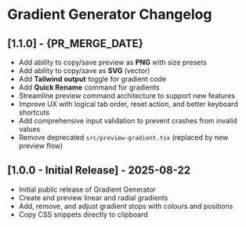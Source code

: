# Gradient Generator Changelog

## [1.1.0] - {PR_MERGE_DATE}

- Add ability to copy/save preview as **PNG** with size presets
- Add ability to copy/save as **SVG** (vector)
- Add **Tailwind output** toggle for gradient code
- Add **Quick Rename** command for gradients
- Streamline preview command architecture to support new features
- Improve UX with logical tab order, reset action, and better keyboard shortcuts
- Add comprehensive input validation to prevent crashes from invalid values
- Remove deprecated `src/preview-gradient.tsx` (replaced by new preview flow)

## [1.0.0 - Initial Release] - 2025-08-22

- Initial public release of Gradient Generator
- Create and preview linear and radial gradients
- Add, remove, and adjust gradient stops with colours and positions
- Copy CSS snippets directly to clipboard
